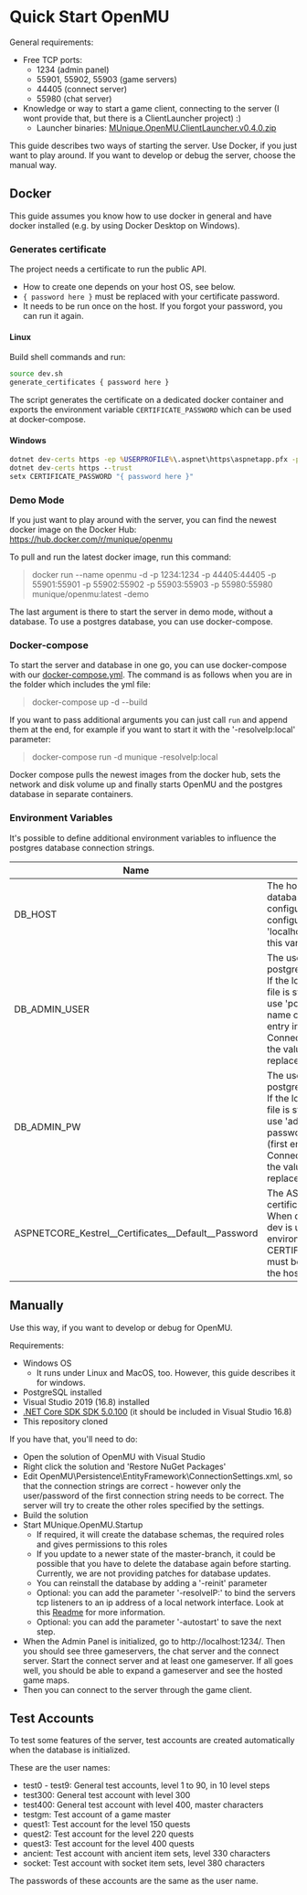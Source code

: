 # Quick Start OpenMU

General requirements:
  * Free TCP ports:
    * 1234 (admin panel)
    * 55901, 55902, 55903 (game servers)
    * 44405 (connect server)
    * 55980 (chat server)
  * Knowledge or way to start a game client, connecting to the server (I wont
    provide that, but there is a ClientLauncher project) :)
    * Launcher binaries: [MUnique.OpenMU.ClientLauncher.v0.4.0.zip](https://github.com/MUnique/OpenMU/releases/download/v0.4.0/MUnique.OpenMU.ClientLauncher.v0.4.0.zip)

This guide describes two ways of starting the server. Use Docker, if you just
want to play around. If you want to develop or debug the server, choose the
manual way.

## Docker

This guide assumes you know how to use docker in general and have docker installed (e.g. by using Docker Desktop on Windows).

### Generates certificate

The project needs a certificate to run the public API.
  * How to create one depends on your host OS, see below.
  * `{ password here }` must be replaced with your certificate password.
  * It needs to be run once on the host. If you forgot your password, you can
    run it again.

#### Linux

Build shell commands and run:

```bash
source dev.sh
generate_certificates { password here }
```

The script generates the certificate on a dedicated docker container and
exports the environment variable `CERTIFICATE_PASSWORD` which can be used at
docker-compose.

#### Windows

```cmd
dotnet dev-certs https -ep %USERPROFILE%\.aspnet\https\aspnetapp.pfx -p { password here }
dotnet dev-certs https --trust
setx CERTIFICATE_PASSWORD "{ password here }"
```

### Demo Mode

If you just want to play around with the server, you can find the newest docker
image on the Docker Hub: https://hub.docker.com/r/munique/openmu

To pull and run the latest docker image, run this command:
> docker run --name openmu -d -p 1234:1234 -p 44405:44405 -p 55901:55901 -p 55902:55902 -p 55903:55903 -p 55980:55980 munique/openmu:latest -demo

The last argument is there to start the server in demo mode, without a
database. To use a postgres database, you can use docker-compose.

### Docker-compose

To start the server and database in one go, you can use docker-compose with our
[docker-compose.yml](docker-compose.yml). The command is as follows when you
are in the folder which includes the yml file:
> docker-compose up -d --build

If you want to pass additional arguments you can just call ```run``` and
append them at the end, for example if you want to start it with the
'-resolveIp:local' parameter:
> docker-compose run -d munique -resolveIp:local

Docker compose pulls the newest images from the docker hub, sets the network
and disk volume up and finally starts OpenMU and the postgres database in
separate containers.

### Environment Variables

It's possible to define additional environment variables to influence the
postgres database connection strings.

| Name | Description         |
|------|---------------------|
| DB_HOST | The hostname of the database. If the local configuration file is still configured to use 'localhost', the value of this variable replaces it |
| DB_ADMIN_USER | The user name of the postgres admin account. If the local configuration file is still configured to use 'postgres' for the user name of the admin (first entry in the ConnectionSettings.xml), the value of this variable replaces it. |
| DB_ADMIN_PW | The user name of the postgres admin account. If the local configuration file is still configured to use 'admin' for the user password of the admin (first entry in the ConnectionSettings.xml), the value of this variable replaces it. |
| ASPNETCORE_Kestrel__Certificates__Default__Password | The ASP NET application certificate password. When docker-compose-dev is used, the environment variable CERTIFICATE_PASSWORD must be exported/set on the host system instead. |

## Manually

Use this way, if you want to develop or debug for OpenMU.

Requirements:
  * Windows OS
    * It runs under Linux and MacOS, too. However, this guide describes it for
      windows.
  * PostgreSQL installed
  * Visual Studio 2019 (16.8) installed
  * [.NET Core SDK SDK 5.0.100](https://dotnet.microsoft.com/download/dotnet/5.0)
    (it should be included in Visual Studio 16.8)
  * This repository cloned

If you have that, you'll need to do:
  * Open the solution of OpenMU with Visual Studio
  * Right click the solution and 'Restore NuGet Packages'
  * Edit OpenMU\Persistence\EntityFramework\ConnectionSettings.xml, so that the
    connection strings are correct - however only the user/password of the first
    connection string needs to be correct. The server will try to create the
    other roles specified by the settings.
  * Build the solution
  * Start MUnique.OpenMU.Startup
    * If required, it will create the database schemas, the required roles and
      gives permissions to this roles
    * If you update to a newer state of the master-branch, it could be possible
      that you have to delete the database again before starting. Currently, we
      are not providing patches for database updates.
    * You can reinstall the database by adding a '-reinit' parameter
    * Optional: you can add the parameter '-resolveIP:' to bind the servers tcp
      listeners to an ip address of a local network interface. Look at this
      [Readme](src/Startup/Readme.md) for more information.
    * Optional: you can add the parameter '-autostart' to save the next step.
  * When the Admin Panel is initialized, go to http://localhost:1234/. Then you
    should see three gameservers, the chat server and the connect server. Start
    the connect server and at least one gameserver.
    If all goes well, you should be able to expand a gameserver and see the
    hosted game maps.
  * Then you can connect to the server through the game client.

## Test Accounts

To test some features of the server, test accounts are created automatically
when the database is initialized.

These are the user names:
  * test0 - test9: General test accounts, level 1 to 90, in 10 level steps
  * test300: General test account with level 300
  * test400: General test account with level 400, master characters
  * testgm: Test account of a game master
  * quest1: Test account for the level 150 quests
  * quest2: Test account for the level 220 quests
  * quest3: Test account for the level 400 quests
  * ancient: Test account with ancient item sets, level 330 characters
  * socket: Test account with socket item sets, level 380 characters

The passwords of these accounts are the same as the user name.
